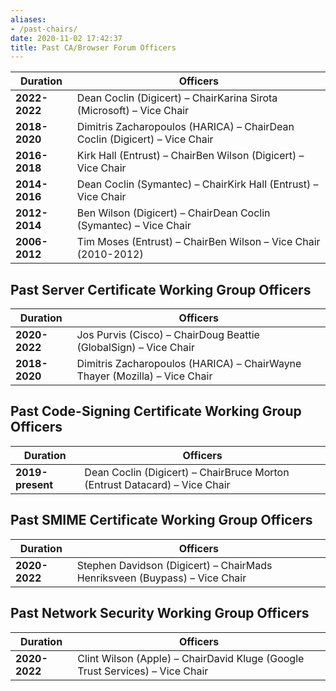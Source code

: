 ```yaml
---
aliases:
- /past-chairs/
date: 2020-11-02 17:42:37
title: Past CA/Browser Forum Officers
---
```


| Duration      | Officers                                                                   |
| ------------- | -------------------------------------------------------------------------- |
| **2022-2022** | Dean Coclin (Digicert) – ChairKarina Sirota (Microsoft) – Vice Chair       |
| **2018-2020** | Dimitris Zacharopoulos (HARICA) – ChairDean Coclin (Digicert) – Vice Chair |
| **2016-2018** | Kirk Hall (Entrust) – ChairBen Wilson (Digicert) – Vice Chair              |
| **2014-2016** | Dean Coclin (Symantec) – ChairKirk Hall (Entrust) – Vice Chair             |
| **2012-2014** | Ben Wilson (Digicert) – ChairDean Coclin (Symantec) – Vice Chair           |
| **2006-2012** | Tim Moses (Entrust) – ChairBen Wilson – Vice Chair (2010-2012)             |

## Past Server Certificate Working Group Officers 

| Duration      | Officers                                                                   |
| ------------- | -------------------------------------------------------------------------- |
| **2020-2022** | Jos Purvis (Cisco) – ChairDoug Beattie (GlobalSign) – Vice Chair           |
| **2018-2020** | Dimitris Zacharopoulos (HARICA) – ChairWayne Thayer (Mozilla) – Vice Chair |

## Past Code-Signing Certificate Working Group Officers 

| Duration         | Officers                                                                   |
| ---------------- | -------------------------------------------------------------------------- |
| **2019-present** | Dean Coclin (Digicert) – ChairBruce Morton (Entrust Datacard) – Vice Chair |


## Past SMIME Certificate Working Group Officers 

| Duration      | Officers                                                                   |
| ------------- | -------------------------------------------------------------------------- |
| **2020-2022** | Stephen Davidson (Digicert) – ChairMads Henriksveen (Buypass) – Vice Chair |

## Past Network Security Working Group Officers 

| Duration      | Officers                                                                     |
| ------------- | ---------------------------------------------------------------------------- |
| **2020-2022** | Clint Wilson (Apple) – ChairDavid Kluge (Google Trust Services) – Vice Chair |
